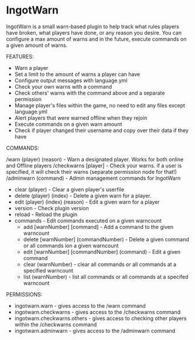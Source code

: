 # IngotWarn
IngotWarn is a small warn-based plugin to help track what rules players have broken, what players have done, or any reason you desire. 
You can configure a max amount of warns and in the future, execute commands on a given amount of warns.

FEATURES:

- Warn a player
- Set a limit to the amount of warns a player can have
- Configure output messages with language.yml
- Check your own warns with a command
- Check others' warns with the command above and a separate permission
- Manage player's files within the game, no need to edit any files except language.yml
- Alert players that were warned offline when they rejoin
- Execute commands on a given warn amount
- Check if player changed their username and copy over their data if they have

COMMANDS:

/warn (player) (reason) - Warn a designated player. Works for both online and Offline players
/checkwarns [player] - Check your warns. if a user is specified, it will check their warns (separate permission node for that!)
/adminwarn (command) - Admin management commands for IngotWarn
- clear (player) - Clear a given player's userfile
- delete (player) (index) - Delete a given warn for a player.
- edit (player) (index) (reason) - Edit a given warn for a player
- version - Check plugin version
- reload - Reload the plugin
- commands - Edit commands executed on a given warncount
  - add [warnNumber] [command] - Add a command to the given warncount
  - delete [warnNumber] (commandNumber) - Delete a given command or all commands ion a given warncount
  - edit [warnNumber] [commandNumber] (command) - Edit a given command
  - clear (warnNumber) - clear all commands or all commands at a specified warncount
  - list (warnNumber) - list all commands or all commands at a specifed warncount

PERMISSIONS:

- ingotwarn.warn - gives access to the /warn command
- ingotwarn.checkwarns - gives access to the /checkwarns command
- ingotwarn.checkwarns.others - gives access to checking other players within the /checkwarns command
- ingotwarn.adminwarn - gives access to the /adminwarn command
